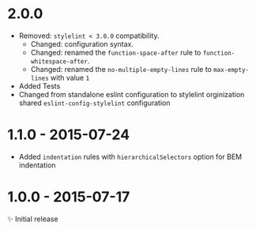 # 2.0.0

- Removed: `stylelint < 3.0.0` compatibility.
  * Changed: configuration syntax.
  * Changed: renamed the `function-space-after` rule to `function-whitespace-after`.
  * Changed: renamed the `no-multiple-empty-lines` rule to `max-empty-lines` with value `1`
- Added Tests
- Changed from standalone eslint configuration to stylelint orginization shared `eslint-config-stylelint` configuration

# 1.1.0 - 2015-07-24

- Added `indentation` rules with `hierarchicalSelectors` option for BEM indentation

# 1.0.0 - 2015-07-17

✨ Initial release
